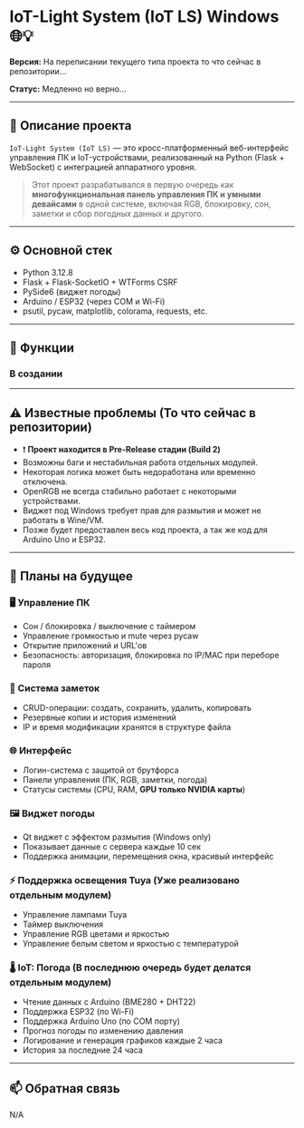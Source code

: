 # IoT-Light System (IoT LS) Windows 🌐💡

**Версия:** На переписании текущего типа проекта то что сейчас в репозитории...

**Статус:** Медленно но верно...

---

## 🧠 Описание проекта

`IoT-Light System (IoT LS)` — это кросс-платформенный веб-интерфейс управления ПК и IoT-устройствами, реализованный на Python (Flask + WebSocket) с интеграцией аппаратного уровня.

> Этот проект разрабатывался в первую очередь как **многофункциональная панель управления ПК и умными девайсами** в одной системе, включая RGB, блокировку, сон, заметки и сбор погодных данных и другого.

---

## ⚙️ Основной стек

- Python 3.12.8
- Flask + Flask-SocketIO + WTForms CSRF
- PySide6 (виджет погоды)
- Arduino / ESP32 (через COM и Wi-Fi)
- psutil, pycaw, matplotlib, colorama, requests, etc.

---

## 🔧 Функции

### В создании

---

## ⚠️ Известные проблемы (То что сейчас в репозитории)

- ❗ **Проект находится в Pre-Release стадии (Build 2)**  
- Возможны баги и нестабильная работа отдельных модулей.
- Некоторая логика может быть недоработана или временно отключена.
- OpenRGB не всегда стабильно работает с некоторыми устройствами.
- Виджет под Windows требует прав для размытия и может не работать в Wine/VM.
- Позже будет предоставлен весь код проекта, а так же код для Arduino Uno и ESP32.

---

## 🔮 Планы на будущее

### 🖥️ Управление ПК
- Сон / блокировка / выключение с таймером
- Управление громкостью и mute через pycaw
- Открытие приложений и URL'ов
- Безопасность: авторизация, блокировка по IP/MAC при переборе пароля

### 📓 Система заметок
- CRUD-операции: создать, сохранить, удалить, копировать
- Резервные копии и история изменений
- IP и время модификации хранятся в структуре файла

### 🌐 Интерфейс
- Логин-система с защитой от брутфорса
- Панели управления (ПК, RGB, заметки, погода)
- Статусы системы (CPU, RAM, **GPU только NVIDIA карты**)

### 🖼️ Виджет погоды
- Qt виджет с эффектом размытия (Windows only)
- Показывает данные с сервера каждые 10 сек
- Поддержка анимации, перемещения окна, красивый интерфейс

### ⚡ Поддержка освещения Tuya (Уже реализовано отдельным модулем)
- Управление лампами Tuya
- Таймер выключения
- Управление RGB цветами и яркостью
- Управление белым светом и яркостью с температурой

### 🌡️ IoT: Погода (В последнюю очередь будет делатся отдельным модулем)
- Чтение данных с Arduino (BME280 + DHT22)
- Поддержка ESP32 (по Wi-Fi)
- Поддержка Arduino Uno (по COM порту)
- Прогноз погоды по изменению давления
- Логирование и генерация графиков каждые 2 часа
- История за последние 24 часа

---

## 📫 Обратная связь

N/A


